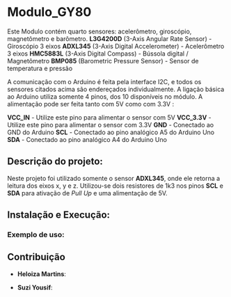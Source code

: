 # Modulo_GY80
Este Modulo contém quarto sensores: acelerômetro, giroscópio, magnetômetro e barômetro.
**L3G4200D** (3-Axis Angular Rate Sensor) - Giroscópio 3 eixos
**ADXL345** (3-Axis Digital Accelerometer) - Acelerômetro 3 eixos
**HMC5883L** (3-Axis Digital Compass) - Bússola digital / Magnetômetro
**BMP085** (Barometric Pressure Sensor) - Sensor de temperatura e pressão

A comunicação com o Arduino é feita pela interface I2C, e todos os sensores citados acima são endereçados individualmente. A ligação básica ao Arduino utiliza somente 4 pinos, dos 10 disponíveis no módulo. A alimentação pode ser feita tanto com 5V como com 3.3V :

**VCC_IN** - Utilize este pino para alimentar o sensor com 5V
**VCC_3.3V** - Utilize este pino para alimentar o sensor com 3.3V
**GND** - Conectado ao GND do Arduino
**SCL** - Conectado ao pino analógico A5 do Arduino Uno 
**SDA** - Conectado ao pino analógico A4 do Arduino Uno

## Descrição do projeto:
Neste projeto foi utilizado somente o sensor **ADXL345**, onde ele retorna a leitura dos eixos x, y e z.
Utilizou-se dois resistores de 1k3 nos pinos **SCL** e **SDA** para ativação de *Pull Up* e uma alimentação de 5V.

## Instalação e Execução:

### Exemplo de uso:

        
## Contribuição
* **Heloiza Martins**: 

* **Suzi Yousif**: 
